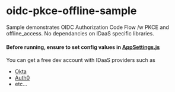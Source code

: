 # oidc-pkce-offline-sample

Sample demonstrates OIDC Authorization Code Flow /w PKCE and offline_access. No dependancies on IDaaS specific libraries.

#### Before running, ensure to set config values in [AppSettings.js](../main/src/AppSettings.js)

You can get a free dev account with IDaaS providers such as
- [Okta](https://www.okta.com/)
- [Auth0](https://auth0.com/)
- etc...
